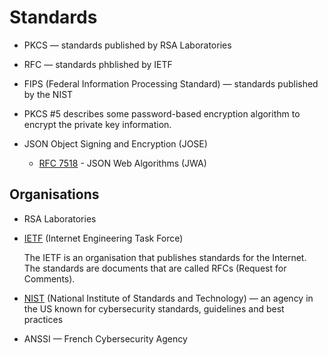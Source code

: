 # Standards

* PKCS — standards published by RSA Laboratories

* RFC — standards phblished by IETF

* FIPS (Federal Information Processing Standard) — standards published by the NIST
 
* PKCS #5 describes some password-based encryption algorithm to encrypt the private key information.

* JSON Object Signing and Encryption (JOSE)
  * [RFC 7518](https://datatracker.ietf.org/doc/html/rfc7518) - JSON Web Algorithms (JWA)

## Organisations

* RSA Laboratories

* [IETF](https://www.ietf.org/) (Internet Engineering Task Force)

  The IETF is an organisation that publishes standards for the Internet. The standards are documents that are called RFCs (Request for Comments).
  
* [NIST](https://en.wikipedia.org/wiki/National_Institute_of_Standards_and_Technology) (National Institute of Standards and Technology) — an agency in the US known for cybersecurity standards, guidelines and best practices

* ANSSI — French Cybersecurity Agency
